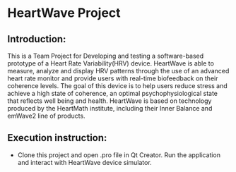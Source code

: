 # HeartWave Project

## Introduction:
This is a Team Project for Developing and testing a software-based prototype of a Heart Rate Variability(HRV) device. HeartWave is able to measure, analyze and display HRV patterns through the use of an advanced heart rate monitor and provide users with real-time biofeedback on their coherence levels. The goal of this device is to help users reduce stress and achieve a high state of coherence, an optimal psychophysiological state that reflects well being and health. HeartWave is based on technology produced by the HeartMath institute, including their Inner Balance and emWave2 line of products.

## Execution instruction:
- Clone this project and open .pro file in Qt Creator. Run the application and interact with HeartWave device simulator.
